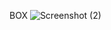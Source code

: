 BOX
![Screenshot (2)](https://user-images.githubusercontent.com/112261138/195655809-e086146a-514e-4e42-b8c7-1f94644f47f5.png)


